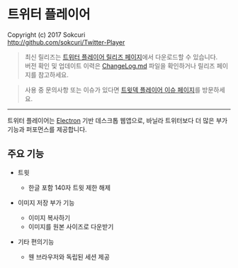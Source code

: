 # 트위터 플레이어
Copyright (c) 2017 Sokcuri  
http://github.com/sokcuri/Twitter-Player

> 최신 릴리즈는 [트위터 플레이어 릴리즈 페이지](https://github.com/sokcuri/Twitter-Player/releases)에서 다운로드할 수 있습니다.  
> 버전 확인 및 업데이트 이력은 [ChangeLog.md](ChangeLog.md) 파일을 확인하거나 릴리즈 페이지를 참고하세요.

> 사용 중 문의사항 또는 이슈가 있다면 [트윗덱 플레이어 이슈 페이지](https://github.com/sokcuri/Twitter-Player/issues)를 방문하세요.

---

트위터 플레이어는 [Electron](http://electron.atom.io/) 기반 데스크톱 웹앱으로, 바닐라 트위터보다 더 많은 부가 기능과 퍼포먼스를 제공합니다. 

주요 기능
---------
* 트윗
  - 한글 포함 140자 트윗 제한 해제

* 이미지 저장 부가 기능
  - 이미지 복사하기
  - 이미지를 원본 사이즈로 다운받기

* 기타 편의기능
  - 웬 브라우저와 독립된 세션 제공